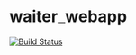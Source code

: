 # waiter_webapp

[![Build Status](https://travis-ci.com/ammaar345/waiter_webapp.svg?branch=main)](https://travis-ci.com/ammaar345/waiter_webapp)